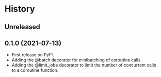 # History

## Unreleased

## 0.1.0 (2021-07-13)

* First release on PyPI.
* Adding the @batch decorator for minibatching of coroutine calls.
* Adding the @limit_jobs decorator to limit the number of concurrent calls to a coroutine function.
